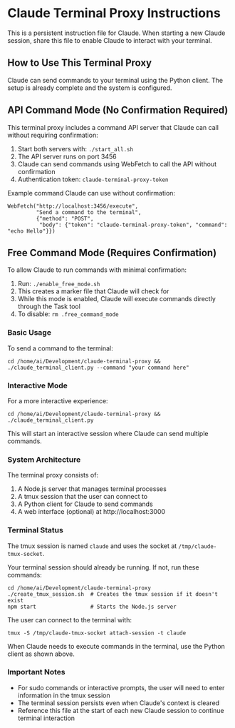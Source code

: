 # Claude Terminal Proxy Instructions

This is a persistent instruction file for Claude. When starting a new Claude session, share this file to enable Claude to interact with your terminal.

## How to Use This Terminal Proxy

Claude can send commands to your terminal using the Python client. The setup is already complete and the system is configured.

## API Command Mode (No Confirmation Required)

This terminal proxy includes a command API server that Claude can call without requiring confirmation:

1. Start both servers with: `./start_all.sh`
2. The API server runs on port 3456
3. Claude can send commands using WebFetch to call the API without confirmation
4. Authentication token: `claude-terminal-proxy-token`

Example command Claude can use without confirmation:
```
WebFetch("http://localhost:3456/execute", 
         "Send a command to the terminal", 
         {"method": "POST", 
          "body": {"token": "claude-terminal-proxy-token", "command": "echo Hello"}})
```

## Free Command Mode (Requires Confirmation)

To allow Claude to run commands with minimal confirmation:

1. Run: `./enable_free_mode.sh`
2. This creates a marker file that Claude will check for
3. While this mode is enabled, Claude will execute commands directly through the Task tool
4. To disable: `rm .free_command_mode`

### Basic Usage

To send a command to the terminal:

```
cd /home/ai/Development/claude-terminal-proxy && ./claude_terminal_client.py --command "your command here"
```

### Interactive Mode

For a more interactive experience:

```
cd /home/ai/Development/claude-terminal-proxy && ./claude_terminal_client.py
```

This will start an interactive session where Claude can send multiple commands.

### System Architecture

The terminal proxy consists of:

1. A Node.js server that manages terminal processes
2. A tmux session that the user can connect to
3. A Python client for Claude to send commands
4. A web interface (optional) at http://localhost:3000

### Terminal Status

The tmux session is named `claude` and uses the socket at `/tmp/claude-tmux-socket`.

Your terminal session should already be running. If not, run these commands:

```
cd /home/ai/Development/claude-terminal-proxy
./create_tmux_session.sh  # Creates the tmux session if it doesn't exist
npm start                 # Starts the Node.js server
```

The user can connect to the terminal with:

```
tmux -S /tmp/claude-tmux-socket attach-session -t claude
```

When Claude needs to execute commands in the terminal, use the Python client as shown above.

### Important Notes

- For sudo commands or interactive prompts, the user will need to enter information in the tmux session
- The terminal session persists even when Claude's context is cleared
- Reference this file at the start of each new Claude session to continue terminal interaction